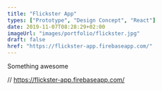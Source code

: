 ```yaml
---
title: "Flickster App"
types: ["Prototype", "Design Concept", "React"]
date: 2019-11-07T08:28:29+02:00
imageUrl: "images/portfolio/flickster.jpg"
draft: false
href: "https://flickster-app.firebaseapp.com/"
---
```


Something awesome

// https://flickster-app.firebaseapp.com/ 